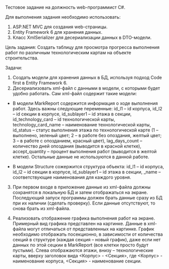 
Тестовое задание на должность web-программист C#.

Для выполнения задания необходимо использовать:
1. ASP.NET MVC для создания web-страницы.
2. Entity Framework 6 для хранения данных.
3. Класс XmlSerializer для десериализации данных в DTO-модели.

Цель задания:
Создать таблицу для просмотра прогресса выполнения работ по различным технологическим картам на объекте строительства.

Задачи:
1. Создать модели для хранения данных в БД, используя подход Code first в Entity Framework 6.
2. Десериализовать xml-файл с данными в модели, с которыми будет удобно работать. Сам xml-файл содержит такие модели:

- В модели MarkReport содержится информация о ходе выполнения работ. Здесь важны следующие переменные: id_l1 – id корпуса, id_l2 – id секции в корпусе, id_sublayer1 – id этажа в секции, id_technology_card – id  технологической карты, technology_card_name – наименование технологической карты, id_status – статус выполнения этажа по технологической карте (1 – выполнено, зеленый цвет; 2 – в работе без опоздания, желтый цвет; 3 – в работе с опозданием, красный цвет), lag_days_count – количество дней опоздания (выводится в красной клетке), accept_quantity – процент выполнения работ (выводится в желтой клетке). Остальные данные не используются в данной работе.

- В модели Structure сожержится структура объекта: id_l1 – id корпуса, id_l2 – id секции в корпусе, id_sublayer1 – id этажа в секции, _name – соответствующие наименования для каждого уровня.

3. При первом входе в приложение данные из xml-файла должны сохранятся в локальную БД и затем отображаться на экране. Последующий запуск программы должен брать данные сразу из БД при их наличии (сделать проверку). Если данные отсутствуют, то снова брать из xml-файла.

4. Реализовать отображение графика выполнения работ на экране. Примерный вид графика представлен на картинке. Данные в xml-файла могут отличаться от представленных на картинке. График необходимо отображать посекционно, в зависимости от количества секций в структуре (каждая секция – новый график), даже если нет данных по этой сецкии в MarkReport (все клетки просто будут пустыми). Слева отображаются этажи, внизу – технологические карты, вверху заголовок вида <Корпус> - <Секция>, где <Корпус> - наименование корпуса, <Секция> - наименование секции.
 


 

